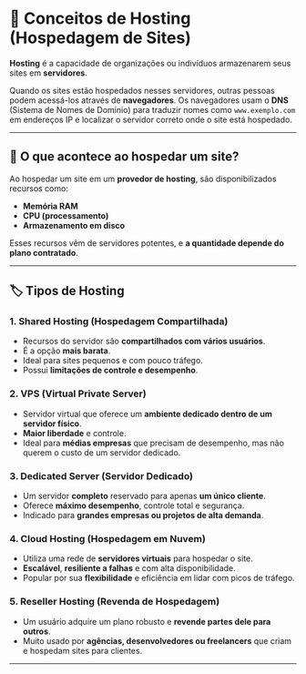 # 🧠 Conceitos de Hosting (Hospedagem de Sites)

**Hosting** é a capacidade de organizações ou indivíduos armazenarem seus sites em **servidores**.

Quando os sites estão hospedados nesses servidores, outras pessoas podem acessá-los através de **navegadores**. Os navegadores usam o **DNS** (Sistema de Nomes de Domínio) para traduzir nomes como `www.exemplo.com` em endereços IP e localizar o servidor correto onde o site está hospedado.

---

## 🚀 O que acontece ao hospedar um site?

Ao hospedar um site em um **provedor de hosting**, são disponibilizados recursos como:

- **Memória RAM**
- **CPU (processamento)**
- **Armazenamento em disco**

Esses recursos vêm de servidores potentes, e **a quantidade depende do plano contratado**.

---

## 🏷️ Tipos de Hosting

### 1. Shared Hosting (Hospedagem Compartilhada)
- Recursos do servidor são **compartilhados com vários usuários**.
- É a opção **mais barata**.
- Ideal para sites pequenos e com pouco tráfego.
- Possui **limitações de controle e desempenho**.

### 2. VPS (Virtual Private Server)
- Servidor virtual que oferece um **ambiente dedicado dentro de um servidor físico**.
- **Maior liberdade** e controle.
- Ideal para **médias empresas** que precisam de desempenho, mas não querem o custo de um servidor dedicado.

### 3. Dedicated Server (Servidor Dedicado)
- Um servidor **completo** reservado para apenas **um único cliente**.
- Oferece **máximo desempenho**, controle total e segurança.
- Indicado para **grandes empresas ou projetos de alta demanda**.

### 4. Cloud Hosting (Hospedagem em Nuvem)
- Utiliza uma rede de **servidores virtuais** para hospedar o site.
- **Escalável**, **resiliente a falhas** e com alta disponibilidade.
- Popular por sua **flexibilidade** e eficiência em lidar com picos de tráfego.

### 5. Reseller Hosting (Revenda de Hospedagem)
- Um usuário adquire um plano robusto e **revende partes dele para outros**.
- Muito usado por **agências, desenvolvedores ou freelancers** que criam e hospedam sites para clientes.

---